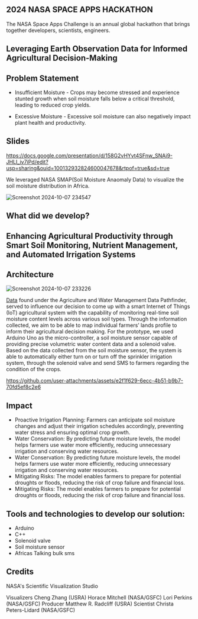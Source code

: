 ## 2024 NASA SPACE APPS HACKATHON
The NASA Space Apps Challenge is an annual global hackathon that brings together developers, scientists, engineers.

## Leveraging Earth Observation Data for Informed Agricultural Decision-Making

## Problem Statement
* Insufficient Moisture - Crops may become stressed and experience stunted growth when soil moisture falls below a critical threshold, leading to reduced crop yields.

* Excessive Moisture - Excessive soil moisture can also negatively impact plant health and productivity.
  

## Slides
https://docs.google.com/presentation/d/158G2vHYvt4SFnw_SNAi9-JHLI_iv7iPd/edit?usp=sharing&ouid=100132932824600047678&rtpof=true&sd=true


We leveraged NASA SMAP(Soil Moisture Anaomaly Data) to visualize the soil moisture distribution in Africa.

![Screenshot 2024-10-07 234547](https://github.com/user-attachments/assets/478d5293-457b-4446-bfa4-ec7d6fed812a)






## What did we develop?
## Enhancing Agricultural Productivity through Smart Soil Monitoring, Nutrient Management, and Automated Irrigation Systems

## Architecture
![Screenshot 2024-10-07 233226](https://github.com/user-attachments/assets/a7acd3dd-dec1-4da6-a06b-b44f3635d225)


[Data](https://svs.gsfc.nasa.gov/4590) found under the Agriculture and Water Management Data Pathfinder, served to influence our decision to come up with a smart Internet of Things (IoT) agricultural system with the capability of monitoring real-time soil moisture content levels across various soil types. Through the information collected, we aim to be able to map individual farmers’ lands profile to inform their agricultural decision making. For the prototype, we used Arduino Uno as the micro-controller, a soil moisture sensor capable of providing precise volumetric water content data and a solenoid valve. Based on the data collected from the soil moisture sensor, the system is able to automatically either turn on or turn off the sprinkler irrigation system, through the solenoid valve and send SMS to farmers regarding the condition of the crops.

https://github.com/user-attachments/assets/e2f1f629-6ecc-4b51-b9b7-70fd5ef8c2e6

## Impact
* Proactive Irrigation Planning: Farmers can anticipate soil moisture changes and adjust their irrigation schedules accordingly, preventing water stress and ensuring optimal crop growth.
* Water Conservation: By predicting future moisture levels, the model helps farmers use water more efficiently, reducing unnecessary irrigation and conserving water resources.
* Water Conservation: By predicting future moisture levels, the model helps farmers use water more efficiently, reducing unnecessary irrigation and conserving water resources.
* Mitigating Risks: The model enables farmers to prepare for potential droughts or floods, reducing the risk of crop failure and financial loss.
* Mitigating Risks: The model enables farmers to prepare for potential droughts or floods, reducing the risk of crop failure and financial loss.





## Tools and technologies to develop our solution:
* Arduino
* C++
* Solenoid valve
* Soil moisture sensor
* Africas Talking bulk sms

## Credits
NASA's Scientific Visualization Studio

Visualizers
Cheng Zhang (USRA)
Horace Mitchell (NASA/GSFC)
Lori Perkins (NASA/GSFC)
Producer
Matthew R. Radcliff (USRA)
Scientist
Christa Peters-Lidard (NASA/GSFC)



